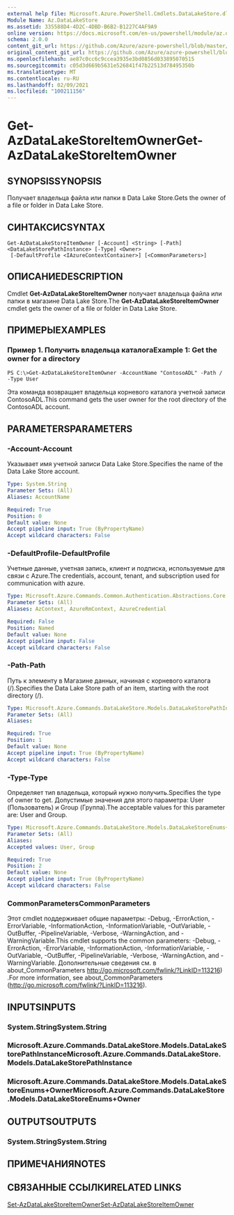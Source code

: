 ```yaml
---
external help file: Microsoft.Azure.PowerShell.Cmdlets.DataLakeStore.dll-Help.xml
Module Name: Az.DataLakeStore
ms.assetid: 335588D4-4D2C-4DBD-B6B2-B1227C4AF9A9
online version: https://docs.microsoft.com/en-us/powershell/module/az.datalakestore/get-azdatalakestoreitemowner
schema: 2.0.0
content_git_url: https://github.com/Azure/azure-powershell/blob/master/src/DataLakeStore/DataLakeStore/help/Get-AzDataLakeStoreItemOwner.md
original_content_git_url: https://github.com/Azure/azure-powershell/blob/master/src/DataLakeStore/DataLakeStore/help/Get-AzDataLakeStoreItemOwner.md
ms.openlocfilehash: ae87c0cc6c9ccea3935e3bd0856d033895070515
ms.sourcegitcommit: c05d3d669b5631e526841f47b22513d78495350b
ms.translationtype: MT
ms.contentlocale: ru-RU
ms.lasthandoff: 02/09/2021
ms.locfileid: "100211156"
---
```

# <span data-ttu-id="be7c8-101">Get-AzDataLakeStoreItemOwner</span><span class="sxs-lookup"><span data-stu-id="be7c8-101">Get-AzDataLakeStoreItemOwner</span></span>

## <span data-ttu-id="be7c8-102">SYNOPSIS</span><span class="sxs-lookup"><span data-stu-id="be7c8-102">SYNOPSIS</span></span>
<span data-ttu-id="be7c8-103">Получает владельца файла или папки в Data Lake Store.</span><span class="sxs-lookup"><span data-stu-id="be7c8-103">Gets the owner of a file or folder in Data Lake Store.</span></span>

## <span data-ttu-id="be7c8-104">СИНТАКСИС</span><span class="sxs-lookup"><span data-stu-id="be7c8-104">SYNTAX</span></span>

```
Get-AzDataLakeStoreItemOwner [-Account] <String> [-Path] <DataLakeStorePathInstance> [-Type] <Owner>
 [-DefaultProfile <IAzureContextContainer>] [<CommonParameters>]
```

## <span data-ttu-id="be7c8-105">ОПИСАНИЕ</span><span class="sxs-lookup"><span data-stu-id="be7c8-105">DESCRIPTION</span></span>
<span data-ttu-id="be7c8-106">Cmdlet **Get-AzDataLakeStoreItemOwner** получает владельца файла или папки в магазине Data Lake Store.</span><span class="sxs-lookup"><span data-stu-id="be7c8-106">The **Get-AzDataLakeStoreItemOwner** cmdlet gets the owner of a file or folder in Data Lake Store.</span></span>

## <span data-ttu-id="be7c8-107">ПРИМЕРЫ</span><span class="sxs-lookup"><span data-stu-id="be7c8-107">EXAMPLES</span></span>

### <span data-ttu-id="be7c8-108">Пример 1. Получить владельца каталога</span><span class="sxs-lookup"><span data-stu-id="be7c8-108">Example 1: Get the owner for a directory</span></span>
```
PS C:\>Get-AzDataLakeStoreItemOwner -AccountName "ContosoADL" -Path / -Type User
```

<span data-ttu-id="be7c8-109">Эта команда возвращает владельца корневого каталога учетной записи ContosoADL.</span><span class="sxs-lookup"><span data-stu-id="be7c8-109">This command gets the user owner for the root directory of the ContosoADL account.</span></span>

## <span data-ttu-id="be7c8-110">PARAMETERS</span><span class="sxs-lookup"><span data-stu-id="be7c8-110">PARAMETERS</span></span>

### <span data-ttu-id="be7c8-111">-Account</span><span class="sxs-lookup"><span data-stu-id="be7c8-111">-Account</span></span>
<span data-ttu-id="be7c8-112">Указывает имя учетной записи Data Lake Store.</span><span class="sxs-lookup"><span data-stu-id="be7c8-112">Specifies the name of the Data Lake Store account.</span></span>

```yaml
Type: System.String
Parameter Sets: (All)
Aliases: AccountName

Required: True
Position: 0
Default value: None
Accept pipeline input: True (ByPropertyName)
Accept wildcard characters: False
```

### <span data-ttu-id="be7c8-113">-DefaultProfile</span><span class="sxs-lookup"><span data-stu-id="be7c8-113">-DefaultProfile</span></span>
<span data-ttu-id="be7c8-114">Учетные данные, учетная запись, клиент и подписка, используемые для связи с Azure.</span><span class="sxs-lookup"><span data-stu-id="be7c8-114">The credentials, account, tenant, and subscription used for communication with azure.</span></span>

```yaml
Type: Microsoft.Azure.Commands.Common.Authentication.Abstractions.Core.IAzureContextContainer
Parameter Sets: (All)
Aliases: AzContext, AzureRmContext, AzureCredential

Required: False
Position: Named
Default value: None
Accept pipeline input: False
Accept wildcard characters: False
```

### <span data-ttu-id="be7c8-115">-Path</span><span class="sxs-lookup"><span data-stu-id="be7c8-115">-Path</span></span>
<span data-ttu-id="be7c8-116">Путь к элементу в Магазине данных, начиная с корневого каталога (/).</span><span class="sxs-lookup"><span data-stu-id="be7c8-116">Specifies the Data Lake Store path of an item, starting with the root directory (/).</span></span>

```yaml
Type: Microsoft.Azure.Commands.DataLakeStore.Models.DataLakeStorePathInstance
Parameter Sets: (All)
Aliases:

Required: True
Position: 1
Default value: None
Accept pipeline input: True (ByPropertyName)
Accept wildcard characters: False
```

### <span data-ttu-id="be7c8-117">-Type</span><span class="sxs-lookup"><span data-stu-id="be7c8-117">-Type</span></span>
<span data-ttu-id="be7c8-118">Определяет тип владельца, который нужно получить.</span><span class="sxs-lookup"><span data-stu-id="be7c8-118">Specifies the type of owner to get.</span></span>
<span data-ttu-id="be7c8-119">Допустимые значения для этого параметра: User (Пользователь) и Group (Группа).</span><span class="sxs-lookup"><span data-stu-id="be7c8-119">The acceptable values for this parameter are: User and Group.</span></span>

```yaml
Type: Microsoft.Azure.Commands.DataLakeStore.Models.DataLakeStoreEnums+Owner
Parameter Sets: (All)
Aliases:
Accepted values: User, Group

Required: True
Position: 2
Default value: None
Accept pipeline input: True (ByPropertyName)
Accept wildcard characters: False
```

### <span data-ttu-id="be7c8-120">CommonParameters</span><span class="sxs-lookup"><span data-stu-id="be7c8-120">CommonParameters</span></span>
<span data-ttu-id="be7c8-121">Этот cmdlet поддерживает общие параметры: -Debug, -ErrorAction, -ErrorVariable, -InformationAction, -InformationVariable, -OutVariable, -OutBuffer, -PipelineVariable, -Verbose, -WarningAction, and -WarningVariable.</span><span class="sxs-lookup"><span data-stu-id="be7c8-121">This cmdlet supports the common parameters: -Debug, -ErrorAction, -ErrorVariable, -InformationAction, -InformationVariable, -OutVariable, -OutBuffer, -PipelineVariable, -Verbose, -WarningAction, and -WarningVariable.</span></span> <span data-ttu-id="be7c8-122">Дополнительные сведения см. в about_CommonParameters http://go.microsoft.com/fwlink/?LinkID=113216) .</span><span class="sxs-lookup"><span data-stu-id="be7c8-122">For more information, see about_CommonParameters (http://go.microsoft.com/fwlink/?LinkID=113216).</span></span>

## <span data-ttu-id="be7c8-123">INPUTS</span><span class="sxs-lookup"><span data-stu-id="be7c8-123">INPUTS</span></span>

### <span data-ttu-id="be7c8-124">System.String</span><span class="sxs-lookup"><span data-stu-id="be7c8-124">System.String</span></span>

### <span data-ttu-id="be7c8-125">Microsoft.Azure.Commands.DataLakeStore.Models.DataLakeStorePathInstance</span><span class="sxs-lookup"><span data-stu-id="be7c8-125">Microsoft.Azure.Commands.DataLakeStore.Models.DataLakeStorePathInstance</span></span>

### <span data-ttu-id="be7c8-126">Microsoft.Azure.Commands.DataLakeStore.Models.DataLakeStoreEnums+Owner</span><span class="sxs-lookup"><span data-stu-id="be7c8-126">Microsoft.Azure.Commands.DataLakeStore.Models.DataLakeStoreEnums+Owner</span></span>

## <span data-ttu-id="be7c8-127">OUTPUTS</span><span class="sxs-lookup"><span data-stu-id="be7c8-127">OUTPUTS</span></span>

### <span data-ttu-id="be7c8-128">System.String</span><span class="sxs-lookup"><span data-stu-id="be7c8-128">System.String</span></span>

## <span data-ttu-id="be7c8-129">ПРИМЕЧАНИЯ</span><span class="sxs-lookup"><span data-stu-id="be7c8-129">NOTES</span></span>

## <span data-ttu-id="be7c8-130">СВЯЗАННЫЕ ССЫЛКИ</span><span class="sxs-lookup"><span data-stu-id="be7c8-130">RELATED LINKS</span></span>

[<span data-ttu-id="be7c8-131">Set-AzDataLakeStoreItemOwner</span><span class="sxs-lookup"><span data-stu-id="be7c8-131">Set-AzDataLakeStoreItemOwner</span></span>](./Set-AzDataLakeStoreItemOwner.md)



